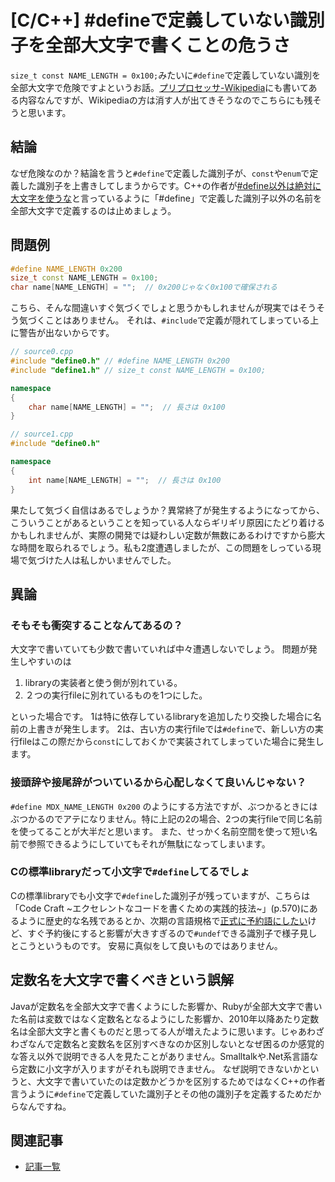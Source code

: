 # [C/C++] #defineで定義していない識別子を全部大文字で書くことの危うさ

`size_t const NAME_LENGTH = 0x100;`みたいに`#define`で定義していない識別を全部大文字で危険ですよというお話。[プリプロセッサ-Wikipedia](https://ja.wikipedia.org/wiki/%E3%83%97%E3%83%AA%E3%83%97%E3%83%AD%E3%82%BB%E3%83%83%E3%82%B5)にも書いてある内容なんですが、Wikipediaの方は消す人が出てきそうなのでこちらにも残そうと思います。

## 結論

なぜ危険なのか？結論を言うと`#define`で定義した識別子が、`const`や`enum`で定義した識別子を上書きしてしまうからです。C++の作者が[#define以外は絶対に大文字を使うな](http://www.libjingu.jp/trans/bs_faq2-j.html#Hungarian)と言っているように「#define」で定義した識別子以外の名前を全部大文字で定義するのは止めましょう。

## 問題例

```C++
#define NAME_LENGTH 0x200
size_t const NAME_LENGTH = 0x100;
char name[NAME_LENGTH] = "";  // 0x200じゃなく0x100で確保される
```

こちら、そんな間違いすぐ気づくでしょと思うかもしれませんが現実ではそうそう気づくことはありません。
それは、```#include```で定義が隠れてしまっている上に警告が出ないからです。

```C++
// source0.cpp
#include "define0.h" // #define NAME_LENGTH 0x200
#include "define1.h" // size_t const NAME_LENGTH = 0x100;

namespace
{
    char name[NAME_LENGTH] = "";  // 長さは 0x100
}
```

```C++
// source1.cpp
#include "define0.h"

namespace
{
    int name[NAME_LENGTH] = "";  // 長さは 0x100
}
```

果たして気づく自信はあるでしょうか？異常終了が発生するようになってから、こういうことがあるということを知っている人ならギリギリ原因にたどり着けるかもしれませんが、実際の開発では疑わしい定数が無数にあるわけですから膨大な時間を取られるでしょう。私も2度遭遇しましたが、この問題をしっている現場で気づけた人は私しかいませんでした。


## 異論

### そもそも衝突することなんてあるの？

大文字で書いていても少数で書いていれば中々遭遇しないでしょう。
問題が発生しやすいのは

1. libraryの実装者と使う側が別れている。
1. ２つの実行fileに別れているものを1つにした。

といった場合です。
1は特に依存しているlibraryを追加したり交換した場合に名前の上書きが発生します。
2は、古い方の実行fileでは`#define`で、新しい方の実行fileはこの際だから`const`にしておくかで実装されてしまっていた場合に発生します。


### 接頭辞や接尾辞がついているから心配しなくて良いんじゃない？

`#define MDX_NAME_LENGTH 0x200` のようにする方法ですが、ぶつかるときにはぶつかるのでアテになりません。特に上記の2の場合、2つの実行fileで同じ名前を使ってることが大半だと思います。
また、せっかく名前空間を使って短い名前で参照できるようにしていてもそれが無駄になってしまいます。

### Cの標準libraryだって小文字で`#define`してるでしょ

Cの標準libraryでも小文字で`#define`した識別子が残っていますが、こちらは「Code Craft ~エクセレントなコードを書くための実践的技法~」(p.570)にあるように歴史的な名残であるとか、次期の言語規格で[正式に予約語にしたい](https://www.open-std.org/jtc1/sc22/wg14/www/docs/n2392.pdf)けど、すぐ予約後にすると影響が大きすぎるので`#undef`できる識別子で様子見しとこうというものです。
安易に真似をして良いものではありません。


## 定数名を大文字で書くべきという誤解

Javaが定数名を全部大文字で書くようにした影響か、Rubyが全部大文字で書いた名前は変数ではなく定数名となるようにした影響か、2010年以降あたり定数名は全部大文字と書くものだと思ってる人が増えたように思います。じゃあわざわざなんで定数名と変数名を区別すべきなのか区別しないとなぜ困るのか感覚的な答え以外で説明できる人を見たことがありません。Smalltalkや.Net系言語なら定数に小文字が入りますがそれも説明できません。
なぜ説明できないかというと、大文字で書いていたのは定数かどうかを区別するためではなくC++の作者言うように`#define`で定義していた識別子とその他の識別子を定義するためだからなんですね。

## 関連記事

- [記事一覧](../index.md)